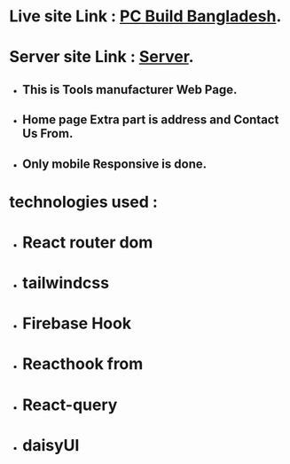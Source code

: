 # Live site Link : [PC Build Bangladesh](https://tools-manufacturer-17ba8.web.app/).
# Server site Link : [Server](https://tranquil-earth-71509.herokuapp.com/).

- ## This is Tools manufacturer Web Page.
- ## Home page Extra part is address and Contact Us From.
- ## Only mobile Responsive is done.

# technologies used :

- # React router dom
- # tailwindcss
- # Firebase Hook
- # Reacthook from
- # React-query
- # daisyUI
